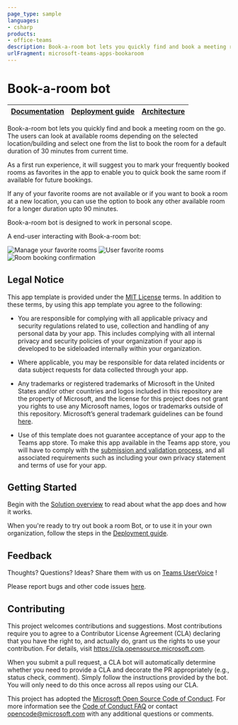```yaml
---
page_type: sample
languages:
- csharp
products:
- office-teams
description: Book-a-room bot lets you quickly find and book a meeting room on the go.
urlFragment: microsoft-teams-apps-bookaroom
---
```

# Book-a-room bot

| [Documentation](https://github.com/OfficeDev/microsoft-teams-apps-bookaroom/wiki) | [Deployment guide](https://github.com/OfficeDev/microsoft-teams-apps-bookaroom/wiki/Deployment-guide) | [Architecture](https://github.com/OfficeDev/microsoft-teams-apps-bookaroom/wiki/Solution-Overview)
|--|--|--|

Book-a-room bot lets you quickly find and book a meeting room on the go. The users can look at available rooms depending on the selected location/building and select one from the list to book the room for a default duration of 30 minutes from current time.

As a first run experience, it will suggest you to mark your frequently booked rooms as favorites in the app to enable you to quick book the same room if available for future bookings.

If any of your favorite rooms are not available or if you want to book a room at a new location, you can use the option to book any other available room for a longer duration upto 90 minutes.

Book-a-room bot is designed to work in personal scope.

A end-user interacting with Book-a-room bot:

![Manage your favorite rooms](https://github.com/OfficeDev/microsoft-teams-apps-bookaroom/wiki/Images/Readme-2.png)
![User favorite rooms](https://github.com/OfficeDev/microsoft-teams-apps-bookaroom/wiki/Images/Readme-1.png)
![Room booking confirmation](https://github.com/OfficeDev/microsoft-teams-apps-bookaroom/wiki/Images/Readme-3.png)

## Legal Notice
This app template is provided under the [MIT License](https://github.com/OfficeDev/microsoft-teams-apps-bookaroom/blob/master/LICENSE) terms.  In addition to these terms, by using this app template you agree to the following:

-	You are responsible for complying with all applicable privacy and security regulations related to use, collection and handling of any personal data by your app.  This includes complying with all internal privacy and security policies of your organization if your app is developed to be sideloaded internally within your organization.

-	Where applicable, you may be responsible for data related incidents or data subject requests for data collected through your app.

-	Any trademarks or registered trademarks of Microsoft in the United States and/or other countries and logos included in this repository are the property of Microsoft, and the license for this project does not grant you rights to use any Microsoft names, logos or trademarks outside of this repository.  Microsoft’s general trademark guidelines can be found [here](https://www.microsoft.com/en-us/legal/intellectualproperty/trademarks/usage/general.aspx).

-	Use of this template does not guarantee acceptance of your app to the Teams app store.  To make this app available in the Teams app store, you will have to comply with the [submission and validation process](https://docs.microsoft.com/en-us/microsoftteams/platform/concepts/deploy-and-publish/appsource/publish), and all associated requirements such as including your own privacy statement and terms of use for your app.

## **Getting** **Started**

Begin with the [Solution overview](https://github.com/OfficeDev/microsoft-teams-apps-bookaroom/wiki/Solution-Overview) to read about what the app does and how it works.

When you're ready to try out book a room Bot, or to use it in your own organization, follow the steps in the [Deployment guide](https://github.com/OfficeDev/microsoft-teams-apps-bookaroom/wiki/Deployment-guide).

## **Feedback**

Thoughts? Questions? Ideas? Share them with us on [Teams UserVoice](https://microsoftteams.uservoice.com/forums/555103-public) !

Please report bugs and other code issues [here](https://github.com/OfficeDev/microsoft-teams-apps-bookaroom/issues/new).


## Contributing

This project welcomes contributions and suggestions.  Most contributions require you to agree to a
Contributor License Agreement (CLA) declaring that you have the right to, and actually do, grant us
the rights to use your contribution. For details, visit https://cla.opensource.microsoft.com.

When you submit a pull request, a CLA bot will automatically determine whether you need to provide
a CLA and decorate the PR appropriately (e.g., status check, comment). Simply follow the instructions
provided by the bot. You will only need to do this once across all repos using our CLA.

This project has adopted the [Microsoft Open Source Code of Conduct](https://opensource.microsoft.com/codeofconduct/).
For more information see the [Code of Conduct FAQ](https://opensource.microsoft.com/codeofconduct/faq/) or
contact [opencode@microsoft.com](mailto:opencode@microsoft.com) with any additional questions or comments.
